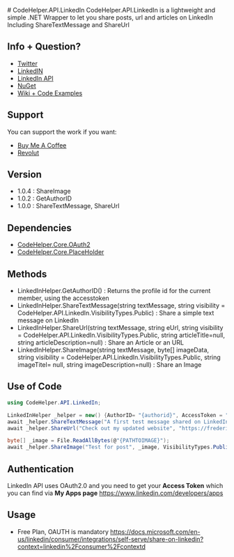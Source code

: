 ﻿﻿# CodeHelper.API.LinkedIn
CodeHelper.API.LinkedIn is a lightweight and simple .NET Wrapper to let you share posts, url and articles on LinkedIn
Including ShareTextMessage and ShareUrl
		
## Info + Question?
* [Twitter](https://twitter.com/@frederik_vl/)
* [LinkedIN](https://www.linkedin.com/company/codehelper-dotnet/)
* [LinkedIn API](https://docs.microsoft.com/en-us/linkedin/consumer/integrations/self-serve/share-on-linkedin?context=linkedin%2Fconsumer%2Fcontext)
* [NuGet](https://www.nuget.org/packages/CodeHelper.API.LinkedIN)
* [Wiki + Code Examples](https://github.com/frederikvanlierde/CodeHelper.API.LinkedIn/wiki)

## Support
You can support the work if you want:
* [Buy Me A Coffee](https://www.buymeacoffee.com/codehelper.net)
* [Revolut](https://revolut.me/frederwa9)


## Version
* 1.0.4 : ShareImage
* 1.0.2 : GetAuthorID
* 1.0.0 : ShareTextMessage, ShareUrl


## Dependencies
* [CodeHelper.Core.OAuth2](https://www.nuget.org/packages/CodeHelper.Core.OAuth2)
* [CodeHelper.Core.PlaceHolder](https://www.nuget.org/packages/CodeHelper.Core.PlaceHolder)
		


## Methods
* LinkedInHelper.GetAuthorID() : Returns the profile id for the current member, using the accesstoken
* LinkedInHelper.ShareTextMessage(string textMessage, string visibility = CodeHelper.API.LinkedIn.VisibilityTypes.Public) : Share a simple text message on LinkedIn
* LinkedInHelper.ShareUrl(string textMessage, string eUrl, string visibility = CodeHelper.API.LinkedIn.VisibilityTypes.Public,  string articleTitle=null, string articleDescription=null) : Share an Article or an URL 
* LinkedInHelper.ShareImage(string textMessage, byte[] imageData,  string visibility = CodeHelper.API.LinkedIn.VisibilityTypes.Public, string imageTitel= null, string imageDescription=null) : Share an Image 


## Use of Code	
 ```csharp
using CodeHelper.API.LinkedIn;

LinkedInHelper _helper = new() {AuthorID= "{authorid}", AccessToken = "{accesstoken}" };
await _helper.ShareTextMessage("A first test message shared on LinkedIn");
await _helper.ShareUrl("Check out my updated website", "https://frederik.today/", VisibilityTypes.Public, "Frederik Today", "My Upated Webiste") ;

byte[] _image = File.ReadAllBytes(@"{PATHTOIMAGE}");
await _helper.ShareImage("Test for post", _image, VisibilityTypes.Public, "My Image Title", "MyImage Description");
```


## Authentication
LinkedIn API uses OAuth2.0 and you need to get your **Access Token** which you can find via  **My Apps page** <https://www.linkedin.com/developers/apps>


## Usage
* Free Plan, OAUTH is mandatory <https://docs.microsoft.com/en-us/linkedin/consumer/integrations/self-serve/share-on-linkedin?context=linkedin%2Fconsumer%2Fcontextd>
